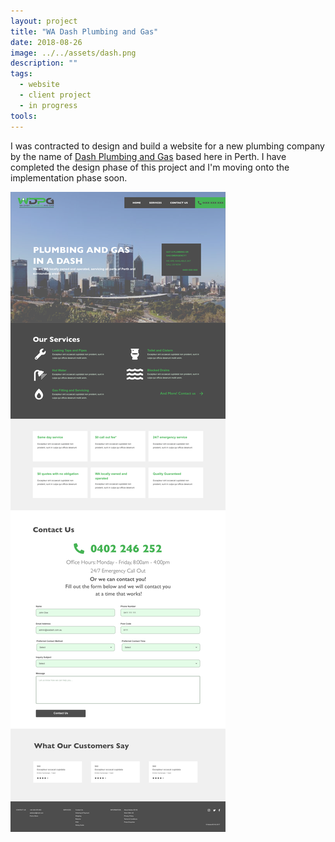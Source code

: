 ```yaml
---
layout: project
title: "WA Dash Plumbing and Gas"
date: 2018-08-26
image: ../../assets/dash.png
description: ""
tags:
  - website
  - client project
  - in progress
tools:
---
```


I was contracted to design and build a website for a new plumbing company by the name of [Dash Plumbing and Gas](www.wadash.com.au) based here in Perth. I have completed the design phase of this project and I'm moving onto the implementation phase soon.

<img src="./Homepage.png"/>
